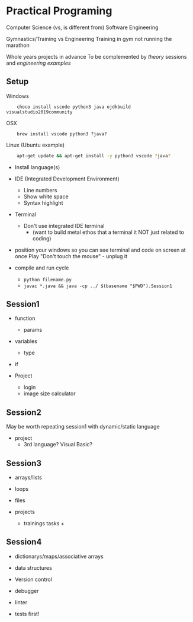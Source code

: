 Practical Programing
====================

Computer Science (vs, is different from) Software Engineering

Gymnastics/Training vs Engineering
Training in gym not running the marathon

Whole years projects in advance
To be complemented by _theory_ sessions and _engineering examples_

Setup
-----

Windows
```
    choco install vscode python3 java ojdkbuild visualstudio2019community
```
OSX
```
    brew install vscode python3 ?java?
```
Linux (Ubuntu example)
```bash
    apt-get update && apt-get install -y python3 vscode ?java?
```


* Install language(s)
* IDE (Integrated Development Environment)
    * Line numbers
    * Show white space
    * Syntax highlight
* Terminal
    * Don't use integrated IDE terminal
        * (want to build metal ethos that a terminal it NOT just related to coding)


* position your windows so you can see terminal and code on screen at once
Play "Don't touch the mouse" - unplug it
* compile and run cycle
    * `python filename.py`
    * `javac *.java && java -cp ../ $(basename "$PWD").Session1`


Session1
--------

* function
    * params
* variables
    * type
* if

* Project
    * login
    * image size calculator

Session2
--------

May be worth repeating session1 with dynamic/static language

* project
    * 3rd language? Visual Basic?

Session3
--------

* arrays/lists
* loops
* files

* projects
    * trainings tasks +

Session4
--------

* dictionarys/maps/associative arrays
* data structures

* Version control
* debugger
* linter

* tests first!
